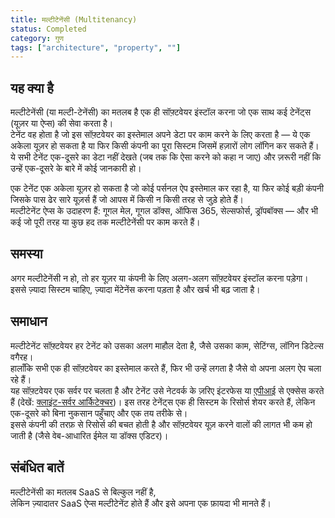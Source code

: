 ```yaml
---
title: मल्टीटेनेंसी (Multitenancy)
status: Completed
category: गुण
tags: ["architecture", "property", ""]
---
```


## यह क्या है

मल्टीटेनेंसी (या मल्टी-टेनेंसी) का मतलब है एक ही सॉफ़्टवेयर इंस्टॉल करना जो एक साथ कई टेनेंट्स (यूज़र या ऐप्स) की सेवा करता है।  
टेनेंट वह होता है जो इस सॉफ़्टवेयर का इस्तेमाल अपने डेटा पर काम करने के लिए करता है — ये एक अकेला यूज़र हो सकता है या फिर किसी कंपनी का पूरा सिस्टम जिसमें हज़ारों लोग लॉगिन कर सकते हैं।
ये सभी टेनेंट एक-दूसरे का डेटा नहीं देखते (जब तक कि ऐसा करने को कहा न जाए) और ज़रूरी नहीं कि उन्हें एक-दूसरे के बारे में कोई जानकारी हो।

एक टेनेंट एक अकेला यूज़र हो सकता है जो कोई पर्सनल ऐप इस्तेमाल कर रहा है, या फिर कोई बड़ी कंपनी जिसके पास ढेर सारे यूज़र्स हैं जो आपस में किसी न किसी तरह से जुड़े होते हैं।  
मल्टीटेनेंट ऐप्स के उदाहरण हैं: गूगल मेल, गूगल डॉक्स, ऑफिस 365, सेल्सफोर्स, ड्रॉपबॉक्स — और भी कई जो पूरी तरह या कुछ हद तक मल्टीटेनेंसी पर काम करते हैं।

## समस्या

अगर मल्टीटेनेंसी न हो, तो हर यूज़र या कंपनी के लिए अलग-अलग सॉफ़्टवेयर इंस्टॉल करना पड़ेगा।  
इससे ज़्यादा सिस्टम चाहिए, ज़्यादा मेंटेनेंस करना पड़ता है और खर्च भी बढ़ जाता है।

## समाधान

मल्टीटेनेंट सॉफ़्टवेयर हर टेनेंट को उसका अलग माहौल देता है, जैसे उसका काम, सेटिंग्स, लॉगिन डिटेल्स वगैरह।  
हालाँकि सभी एक ही सॉफ़्टवेयर का इस्तेमाल करते हैं, फिर भी उन्हें लगता है जैसे वो अपना अलग ऐप चला रहे हैं।  
यह सॉफ़्टवेयर एक सर्वर पर चलता है और टेनेंट उसे नेटवर्क के ज़रिए इंटरफेस या [एपीआई](/application-programming-interface/) से एक्सेस करते हैं (देखें: [क्लाइंट-सर्वर आर्किटेक्चर](/client-server-architecture/))।
इस तरह टेनेंट्स एक ही सिस्टम के रिसोर्स शेयर करते हैं, लेकिन एक-दूसरे को बिना नुकसान पहुँचाए और एक तय तरीके से।  
इससे कंपनी की तरफ़ से रिसोर्स की बचत होती है और सॉफ़्टवेयर यूज़ करने वालों की लागत भी कम हो जाती है (जैसे वेब-आधारित ईमेल या डॉक्स एडिटर)।

## संबंधित बातें

मल्टीटेनेंसी का मतलब SaaS से बिल्कुल नहीं है,  
लेकिन ज़्यादातर SaaS ऐप्स मल्टीटेनेंट होते हैं और इसे अपना एक फ़ायदा भी मानते हैं।
